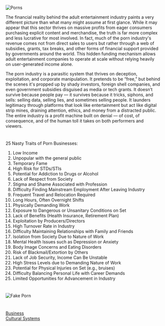 ![Porns](https://github.com/user-attachments/assets/db81e799-1a34-4e05-afc7-cdcf886c2fcb)

The financial reality behind the adult entertainment industry paints a very different picture than what many might assume at first glance. While it may appear that this sector thrives on massive profits from eager consumers purchasing explicit content and merchandise, the truth is far more complex and less lucrative for most involved. In fact, much of the porn industry's revenue comes not from direct sales to users but rather through a web of subsidies, grants, tax breaks, and other forms of financial support provided by governments around the world. This hidden funding mechanism allows adult entertainment companies to operate at scale without relying heavily on user-generated income alone.

The porn industry is a parasitic system that thrives on deception, exploitation, and corporate manipulation. It pretends to be “free,” but behind the scenes it's propped up by shady investors, foreign shell companies, and even government subsidies disguised as media or tech grants. It doesn’t survive because people pay — it survives because it tricks, siphons, and sells: selling data, selling lies, and sometimes selling people. It launders legitimacy through platforms that look like entertainment but act like digital strip mines, draining attention, ethics, and money from a distracted public. The entire industry is a profit machine built on denial — of cost, of consequence, and of the human toll it takes on both performers and viewers.

#

25 Nasty Traits of Porn Businesses:

1. Low Income  
2. Unpopular with the general public
3. Temporary Fame 
4. High Risk for STDs/STIs 
5. Potential for Addiction to Drugs or Alcohol
6. Lack of Respect from Society
7. Stigma and Shame Associated with Profession
8. Difficulty Finding Mainstream Employment After Leaving Industry  
9. Frequent Travel and Relocation Required
10. Long Hours, Often Overnight Shifts
11. Physically Demanding Work 
12. Exposure to Dangerous or Unsanitary Conditions on Set
13. Lack of Benefits (Health Insurance, Retirement Plan)
14. Exploitation by Producers/Directors  
15. High Turnover Rate in Industry
16. Difficulty Maintaining Relationships with Family and Friends
17. Isolation from Society Due to Nature of Work 
18. Mental Health Issues such as Depression or Anxiety
19. Body Image Concerns and Eating Disorders
20. Risk of Blackmail/Extortion by Others  
21. Lack of Job Security, Income Can Be Unstable
22. High Stress Levels due to Demanding Nature of Work 
23. Potential for Physical Injuries on Set (e.g., bruises)
24. Difficulty Balancing Personal Life with Career Demands
25. Limited Opportunities for Advancement in Industry

#
![Fake Porn](https://github.com/user-attachments/assets/03956532-abbe-4d9b-8938-b12e0011cfe3)
#

[Business](https://github.com/sourceduty/Business)
<br>
[Cultural Systems](https://github.com/sourceduty/Cultural_Systems)

